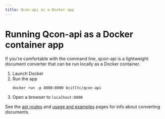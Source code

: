 ```yaml
---
title: Qcon-api as a Docker app
---
```

# Running Qcon-api as a Docker container app

If you're comfortable with the command line, qcon-api is a lightweight document converter that can be run locally as a Docker container.

1. Launch Docker
2. Run the app
    ```
    docker run -p 8000:8000 bcitltc/qcon-api
    ```
3. Open a browser to `localhost:8000`

See the [api routes](api-routes.md) and [usage and examples](usage-examples.md) pages for info about converting documents.